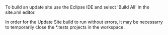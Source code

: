 To build an update site use the Eclipse IDE and select 'Build All' in the site.xml editor.

In order for the Update Site build to run without errors, it may be necessarry to temporarily close the *.tests projects in the workspace.